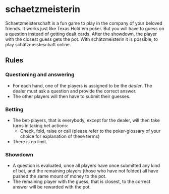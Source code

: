 # schaetzmeisterin

Schaetzmeisterschaft is a fun game to play in the company of your beloved friends. It works just like Texas Hold'em poker. But you will have to guess on a question instead of getting dealt cards. After the showdown, the player with the closest guess gets the pot.
With schätzmeisterin it is possible, to play schätzmeisteschaft online. 

## Rules
### Questioning and answering
- For each hand, one of the players is assigned to be the *dealer*. The dealer must ask a question and provide the correct answer.
- The other players will then have to submit their guesses.

### Betting
- The bet-players, that is everybody, except for the dealer, will then take turns in taking bet actions:
    - Check, fold, raise or call (please refer to the poker-glossary of your choice for explanation of these terms)
- There is no limit.

### Showdown
- A question is evaluated, once all players have once submitted any kind of bet, and the remaining players (those who have not folded) all have pushed the same mount of money to the pot.
- The remaining player with the guess, that is closest, to the correct answer will be rewarded with the pot.
